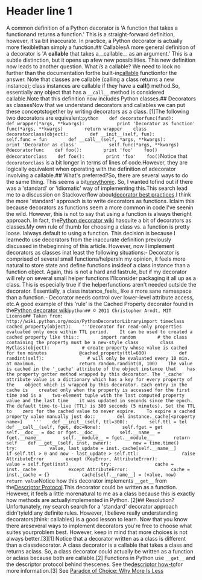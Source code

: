 # Header line 1

A common definition of a Python decorator is 'A function that takes a functionand returns a function.' This is a straight-forward definition, however, it'sa bit inaccurate. In practice, a Python decorator is actually more flexiblethan simply a function.## CallablesA more general definition of a decorator is 'A __callable__ that takes a__callable__ as an argument.' This is a subtle distinction, but it opens up afew new possibilities. This new definition now leads to another question.  What _is_ a callable? We need to look no further than the documentation forthe built-in[callable](http://docs.python.org/2/library/functions.html#callable) functionfor the answer.    Note that classes are callable (calling a class returns a new instance);    class instances are callable if they have a __call__() method.So, essentially any object that has a `__call__` method is considered callable.Note that this definition now includes Python classes.## Decorators as classesNow that we understand decorators and callables we can put these conceptstogether by writing decorators as a class. [1]The following two decorators are equivalent:```python    def decoratorfunc(fund):        def wrapper(*args, **kwargs):            print 'Decorator as function'            func(*args, **kwargs)        return wrapper    class decoratorclass(object):        def __init__(self, fun):            self.func = fun        def __call__(self, *args, **kwargs):            print 'Decorator as class'            self.func(*args, **kwargs)    @decoratorfunc    def foo():        print 'foo'    foo()    @decoratorclass    def foo():        print 'foo'    foo()```Notice that `decoratorclass` is a bit longer in terms of lines of code.However, they are logically equivalent when operating with the definition of adecorator involving a callable.## What's preferred?So, there are several ways to do the same thing. This seems a bit[unpythonic](http://www.python.org/dev/peps/pep-0020/). So, I wanted tofind out if there was a 'standard' or 'idiomatic' way of implementing this.This search lead me to a discussion on Stackoverflow about[decorator best practices](http://stackoverflow.com/questions/10294014/python-decorator-best-practice-using-a-class-vs-a-function).I think the more 'standard' approach is to write decorators as functions. Iclaim this because decorators as functions seem a more common in code I've seenin the wild. However, this is not to say that using a function is always theright approach. In fact, the[Python decorator wiki](http://wiki.python.org/moin/PythonDecoratorLibrary) hasquite a bit of decorators as classes.My own rule of thumb for choosing a class vs. a function is pretty loose. Ialways default to using a function. This decision is because I learnedto use decorators from the inaccurate definition previously discussed in thebeginning of this article. However, now I implement decorators as classes inat least the following situations:- Decorator is comprised of several small functions/helpersIn my opinion, it feels more natural to store state and define functions insideof a class instance than a function object. Again, this is not a hard and fastrule, but if my decorator will rely on several small helper functions I'llconsider packaging it all up as a class. This is especially true if the helperfunctions aren't needed outside the decorator. Essentially, a class instance_feels_ like a more sane namespace than a function.- Decorator needs control over lower-level attribute access, etc.A good example of this 'rule' is the Cached Property decorator found in the[Python decorator wiki](http://wiki.python.org/moin/PythonDecoratorLibrary)```python## © 2011 Christopher Arndt, MIT License## Taken from: http://wiki.python.org/moin/PythonDecoratorLibraryimport timeclass cached_property(object):    '''Decorator for read-only properties evaluated only once within TTL period.    It can be used to created a cached property like this::        import random        # the class containing the property must be a new-style class        class MyClass(object):            # create property whose value is cached for ten minutes            @cached_property(ttl=600)            def randint(self):                # will only be evaluated every 10 min. at maximum.                return random.randint(0, 100)    The value is cached in the '_cache' attribute of the object instance that    has the property getter method wrapped by this decorator. The '_cache'    attribute value is a dictionary which has a key for every property of the    object which is wrapped by this decorator. Each entry in the cache is    created only when the property is accessed for the first time and is a    two-element tuple with the last computed property value and the last time    it was updated in seconds since the epoch.    The default time-to-live (TTL) is 300 seconds (5 minutes). Set the TTL to    zero for the cached value to never expire.    To expire a cached property value manually just do::        del instance._cache[<property name>]    '''    def __init__(self, ttl=300):        self.ttl = tel    def __call__(self, fget, doc=None):        self.fget = get        self.__doc__ = doc or fget.__doc__        self.__name__ = fget.__name__        self.__module__ = fget.__module__        return self    def __get__(self, inst, owner):        now = time.time()        try:            value, last_update = inst._cache[self.__name__]            if self.ttl > 0 and now - last_update > self.ttl:                raise AttributeError        except (KeyError, AttributeError):            value = self.fget(inst)            try:                cache = inst._cache            except AttributeError:                cache = inst._cache = {}            cache[self.__name__] = (value, now)        return value```Notice how this decorator implements `__get__` from the[Descriptor Protocol](http://docs.python.org/2/howto/descriptor.html#descriptor-protocol).This decorator could be written as a function. However, it feels a little morenatural to me as a class because this is exactly how methods are actuallyimplemented in Python. [2]## Resolution?Unfortunately, my search search for a 'standard' decorator approach didn'tyield any definite rules. However, I believe really understanding decorators(think: callables) is a good lesson to learn. Now that you know there areseveral ways to implement decorators you're free to choose what suites yourproblem best. However, keep in mind that more choices is not always better.[3][1] Notice that a decorator written as a class is different than a classdecorator. A class decorator is a callable that takes a class and returns aclass. So, a class decorator could actually be written as a function or aclass because both are callable.[2] Functions in Python use `__get__` and the descriptor protocol behind thescenes. See the[descriptor how-to](http://docs.python.org/2/howto/descriptor.html#functions-and-methods)for more information.[3] See [Paradox of Choice: Why More Is Less](http://en.wikipedia.org/wiki/The_Paradox_of_Choice:_Why_More_Is_Less)